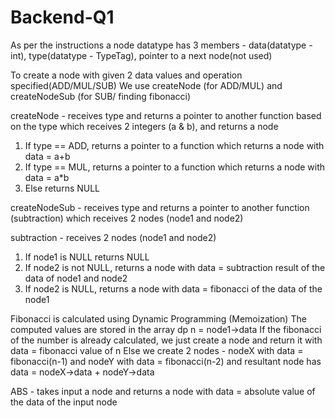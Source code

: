 # Backend-Q1

As per the instructions a node datatype has 3 members - data(datatype - int), type(datatype - TypeTag), pointer to a next node(not used)

To create a node with given 2 data values and operation specified(ADD/MUL/SUB) 
We use createNode (for ADD/MUL) and createNodeSub (for SUB/ finding fibonacci)

createNode - receives type and returns a pointer to another function based on the type which receives 2 integers (a & b), and returns a node
1. If type == ADD, returns a pointer to a function which returns a node with data = a+b
2. If type == MUL, returns a pointer to a function which returns a node with data = a*b
3. Else returns NULL

createNodeSub - receives type and returns a pointer to another function (subtraction) which receives 2 nodes (node1 and node2)

subtraction - receives 2 nodes (node1 and node2)
1. If node1 is NULL returns NULL
2. If node2 is not NULL, returns a node with data = subtraction result of the data of node1 and node2
3. If node2 is NULL, returns a node with data = fibonacci of the data of the node1

Fibonacci is calculated using Dynamic Programming (Memoization)
The computed values are stored in the array dp 
n = node1->data
If the fibonacci of the number is already calculated, we just create a node and return it with data = fibonacci value of n
Else we create 2 nodes - nodeX with data = fibonacci(n-1) and nodeY with data = fibonacci(n-2) and resultant node has data = nodeX->data + nodeY->data

ABS - takes input a node and returns a node with data = absolute value of the data of the input node 
